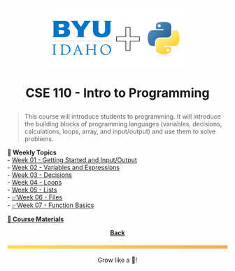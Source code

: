 <h1 align="center">
    <img 
        alt="BYU-Idaho"
        title="BYU-Idaho Logo" 
        src="./../cse-110/.github/assets/logo-py.svg" 
        width="60%"
    />

CSE 110 - Intro to Programming
</h1>

> This course will introduce students to programming. It will introduce the building blocks of programming languages (variables, decisions, calculations, loops, array, and input/output) and use them to solve problems.


<b> 📆 Weekly Topics</b><br>
    - [Week 01 - Getting Started and Input/Output](/web-and-computer-programming/cse-110/week-1/README.md) <br>
    - [Week 02 - Variables and Expressions](/web-and-computer-programming/cse-110/week-2/README.md) <br>
    - [Week 03 - Decisions](/web-and-computer-programming/cse-110/week-3/README.md)<br>
    - [Week 04 - Loops](/web-and-computer-programming/cse-110/week-4/README.md) <br>
    - [Week 05 - Lists](/web-and-computer-programming/cse-110/week-5/README.md) <br>
    - [✅Week 06 - Files](/web-and-computer-programming/cse-110/week-6/README.md) <br>
    - [✅Week 07 - Function Basics](/web-and-computer-programming/cse-110/week-7/README.md )  </a><br>
</details>

<b><a href="https://byui-cse.github.io/cse110-course/"> 📖 Course Materials</a></b>

<div align="center">

<b>[Back](/web-and-computer-programming/README.md)</b>

</div>

<img src="./../../.github/assets/gradient-bar.svg" width="100%" height="8px"/>
<p align="center">Grow like a 🌳!</p>
